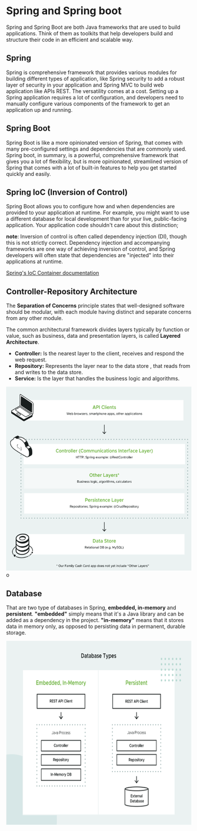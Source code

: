 # Spring and Spring boot
Spring and Spring Boot are both Java frameworks that are used to build applications. Think of them as toolkits that help developers build and structure their code in an efficient and scalable way.



## Spring
Spring is comprehensive framework that provides various modules for building different types of application, like Spring security to add a robust layer of security in your application and Spring MVC to build web application like APIs REST. The versatility comes at a cost. Setting up a Spring application requires a lot of configuration, and developers need to manually configure various components of the framework to get an application up and running.



## Spring Boot
Spring Boot is like a more opinionated version of Spring, that comes with many pre-configured settings and dependencies that are commonly used. Spring boot, in summary, is a powerful, comprehensive framework that gives you a lot of flexibility, but is more opinionated, streamlined version of Spring that comes with a lot of built-in features to help you get started quickly and easily.

## Spring IoC (Inversion of Control)

Spring Boot allows you to configure how and when dependencies are provided to your application at runtime. For example, you might want to use a different database for local development than for your live, public-facing application. Your application code shouldn't care about this distinction;

**note**:  Inversion of control is often called dependency injection (DI), though this is not strictly correct. Dependency injection and accompanying frameworks are one way of achieving inversion of control, and Spring developers will often state that dependencies are "injected" into their applications at runtime.

[Spring's IoC Container documentation](https://docs.spring.io/spring-framework/reference/core/beans.html)

## Controller-Repository Architecture

The **Separation of Concerns** principle states that well-designed software should be modular, with each module having distinct and separate concerns from any other module.

The common architectural framework divides layers typically by function or value, such as business, data and presentation layers, is called **Layered Architecture**.

- **Controller:** Is the nearest layer to the client, receives and respond the web request.
- **Repository:** Represents the layer near to the data store , that reads from and writes to the data store.
- **Service:** Is the layer that handles the business logic and algorithms.

<img src="https://raw.githubusercontent.com/vmware-tanzu-learning/spring-academy-assets/main/courses/course-spring-brasb-build-a-rest-api/layers.png" width="700" height="500"/>o

## Database

That are two type of databases in Spring, **embedded, in-memory** and **persistent**. **"embedded"** simply means that it's a Java library and can be added as a dependency in the project. **"in-memory"** means that it stores data in memory only, as opposed to persisting data in permanent, durable storage.

<img src="https://raw.githubusercontent.com/vmware-tanzu-learning/spring-academy-assets/main/courses/course-spring-brasb-build-a-rest-api/db-types.png" width="700" height="500"/>
